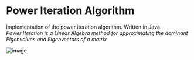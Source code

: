 # Power Iteration Algorithm
Implementation of the power iteration algorithm. Written in Java.  
*Power Iteration is a Linear Algebra method for approximating the dominant Eigenvalues and Eigenvectors of a matrix*  

  ![image](https://i.ibb.co/23jVm4s/Untitled.png)  
  

